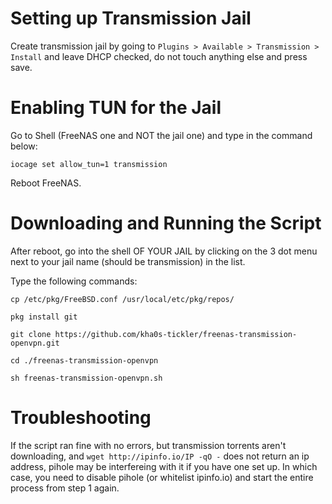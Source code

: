 # Setting up Transmission Jail
Create transmission jail by going to `Plugins > Available > Transmission > Install` and leave DHCP checked, do not touch anything else and press save.

# Enabling TUN for the Jail
Go to Shell (FreeNAS one and NOT the jail one) and type in the command below:

`iocage set allow_tun=1 transmission`

Reboot FreeNAS.

# Downloading and Running the Script
After reboot, go into the shell OF YOUR JAIL by clicking on the 3 dot menu next to your jail name (should be transmission) in the list.

Type the following commands:

`cp /etc/pkg/FreeBSD.conf /usr/local/etc/pkg/repos/`

`pkg install git`

`git clone https://github.com/kha0s-tickler/freenas-transmission-openvpn.git`

`cd ./freenas-transmission-openvpn`

`sh freenas-transmission-openvpn.sh`

# Troubleshooting
If the script ran fine with no errors, but transmission torrents aren't downloading, and `wget http://ipinfo.io/IP -qO -` does not return an ip address, pihole may be interfereing with it if you have one set up. In which case, you need to disable pihole (or whitelist ipinfo.io) and start the entire process from step 1 again.
